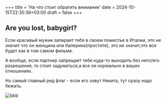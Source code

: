 +++
title = 'На что стоит обратить внимание'
date = 2024-10-15T22:35:39+03:00
draft = false
+++
## Are you lost, babygirl?

Если красивый мужик запирает тебя в своем поместье в Италии, это не значит что он женщина или балерина(простите), это не значит,что все будет как в том самом фильме. 

А вообще, если партнер запрещает тебе куда-то выходить без него/его разрешения, то стоит задуматься,а все ли нормально в ваших отношениях.

Но самый главный ред флаг - если его зовут Никита, тут сразу надо бежать. 

![bbb](bbb.jpg)